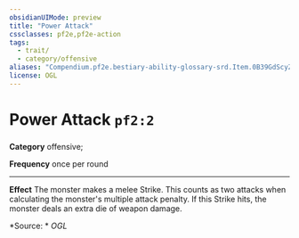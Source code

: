 ```yaml
---
obsidianUIMode: preview
title: "Power Attack"
cssclasses: pf2e,pf2e-action
tags:
  - trait/
  - category/offensive
aliases: "Compendium.pf2e.bestiary-ability-glossary-srd.Item.0B39GdScyZMPWalX"
license: OGL
---
```

# Power Attack `pf2:2`

### 

**Category** offensive; 




**Frequency** once per round

* * *

**Effect** The monster makes a melee Strike. This counts as two attacks when calculating the monster's multiple attack penalty. If this Strike hits, the monster deals an extra die of weapon damage.

*Source: *
*OGL*